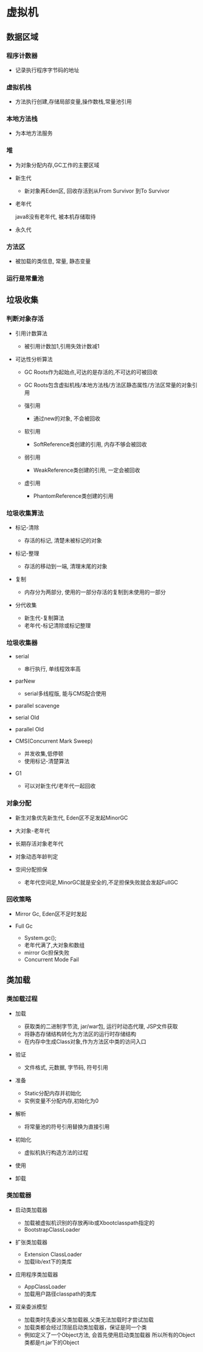 # 虚拟机

## 数据区域

### 程序计数器

- 记录执行程序字节码的地址

### 虚拟机栈

- 方法执行创建,存储局部变量,操作数栈,常量池引用

### 本地方法栈

- 为本地方法服务

### 堆

- 为对象分配内存,GC工作的主要区域
- 新生代

	- 新对象再Eden区, 回收存活到从From Survivor 到To Survivor

- 老年代

  java8没有老年代, 被本机存储取待

- 永久代

### 方法区

- 被加载的类信息, 常量, 静态变量

### 运行是常量池

## 垃圾收集

### 判断对象存活

- 引用计数算法

	- 被引用计数加1,引用失效计数减1

- 可达性分析算法

	- GC Roots作为起始点,可达的是存活的,不可达的可被回收
	- GC Roots包含虚拟机栈/本地方法栈/方法区静态属性/方法区常量的对象引用
	- 强引用

		- 通过new的对象, 不会被回收

	- 软引用

		- SoftReference类创建的引用, 内存不够会被回收

	- 弱引用

		- WeakReference类创建的引用, 一定会被回收

	- 虚引用

		- PhantomReference类创建的引用

### 垃圾收集算法

- 标记-清除

	- 存活的标记, 清楚未被标记的对象

- 标记-整理

	- 存活的移动到一端, 清理末尾的对象

- 复制

	- 内存分为两部分, 使用的一部分存活的复制到未使用的一部分

- 分代收集

	- 新生代-复制算法
	- 老年代-标记清除或标记整理

### 垃圾收集器

- serial

	- 串行执行, 单线程效率高

- parNew

	- serial多线程版, 能与CMS配合使用

- parallel scavenge
- serial Old
- parallel Old
- CMS(Concurrent Mark Sweep)

	- 并发收集,低停顿
	- 使用标记-清楚算法

- G1

	- 可以对新生代/老年代一起回收

### 对象分配

- 新生对象优先新生代, Eden区不足发起MinorGC
- 大对象-老年代
- 长期存活对象老年代
- 对象动态年龄判定
- 空间分配担保

	- 老年代空间足,MinorGC就是安全的,不足担保失败就会发起FullGC

### 回收策略

- Mirror Gc, Eden区不足时发起
- Full Gc

	- System.gc();
	- 老年代满了,大对象和数组
	- mirror Gc担保失败
	- Concurrent Mode Fail

## 类加载

### 类加载过程

- 加载

	- 获取类的二进制字节流, jar/war包, 运行时动态代理, JSP文件获取
	- 将静态存储结构转化为方法区的运行时存储结构
	- 在内存中生成Class对象,作为方法区中类的访问入口

- 验证

	- 文件格式, 元数据, 字节码, 符号引用

- 准备

	- Static分配内存并初始化
	- 实例变量不分配内存,初始化为0

- 解析

	- 将常量池的符号引用替换为直接引用

- 初始化

	- 虚拟机执行构造方法的过程

- 使用
- 卸载

### 类加载器

- 启动类加载器

	- 加载被虚拟机识别的存放再lib或Xbootclasspath指定的
	- BootstrapClassLoader

- 扩张类加载器

	- Extension ClassLoader
	- 加载lib/ext下的类库

- 应用程序类加载器

	- AppClassLoader
	- 加载用户路径classpath的类库

- 双亲委派模型

	- 加载类时先委派父类加载器,父类无法加载时才尝试加载
	- 加载类都会经过顶层启动类加载器，保证是同一个类
	- 例如定义了一个Object方法, 会首先使用启动类加载器
所以所有的Object类都是rt.jar下的Object

